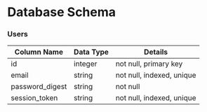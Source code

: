 # Database Schema

### Users
Column Name| Data Type | Details
-----------|-----------|--------
id|integer|not null, primary key
email|string|not null, indexed, unique
password_digest|string|not null
session_token|string|not null, indexed, unique
